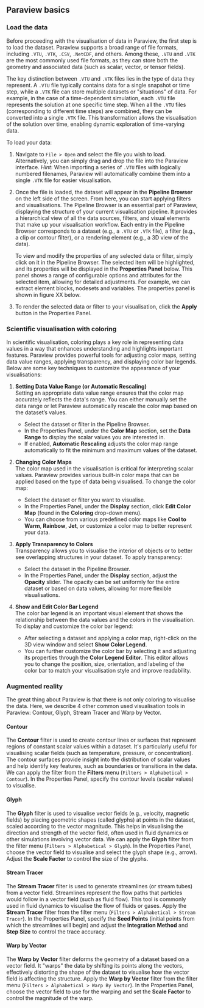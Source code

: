 ## Paraview basics

### Load the data
Before proceeding with the visualisation of data in Paraview, the first step is to load the dataset. Paraview supports a broad range of file formats, including `.VTU`, `.VTK`, `.CSV`, `.NetCDF`, and others. Among these, `.VTU` and `.VTK` are the most commonly used file formats, as they can store both the geometry and associated data (such as scalar, vector, or tensor fields).

The key distinction between `.VTU` and `.VTK` files lies in the type of data they represent. A `.VTU` file typically contains data for a single snapshot or time step, while a `.VTK` file can store multiple datasets or "situations" of data. For example, in the case of a time-dependent simulation, each `.VTU` file represents the solution at one specific time step. When all the `.VTU` files (corresponding to different time steps) are combined, they can be converted into a single `.VTK` file. This transformation allows the visualisation of the solution over time, enabling dynamic exploration of time-varying data.

To load your data:

1. Navigate to `File > Open` and select the file you wish to load. Alternatively, you can simply drag and drop the file into the Paraview interface. _Hint_: When importing a series of `.VTU` files with logically numbered filenames, Paraview will automatically combine them into a single `.VTK` file for easier visualisation.
2. Once the file is loaded, the dataset will appear in the **Pipeline Browser** on the left side of the screen. From here, you can start applying filters and visualisations. The Pipeline Browser is an essential part of Paraview, displaying the structure of your current visualisation pipeline. It provides a hierarchical view of all the data sources, filters, and visual elements that make up your visualisation workflow. Each entry in the Pipeline Browser corresponds to a dataset (e.g., a `.VTU` or `.VTK` file), a filter (e.g., a clip or contour filter), or a rendering element (e.g., a 3D view of the data).
   
   To view and modify the properties of any selected data or filter, simply click on it in the Pipeline Browser. The selected item will be highlighted, and its properties will be displayed in the **Properties Panel** below. This panel shows a range of configurable options and attributes for the selected item, allowing for detailed adjustments. For example, we can extract element blocks, nodesets and variables. The properties panel is shown in figure XX below.

4. To render the selected data or filter to your visualisation, click the **Apply** button in the Properties Panel.

### Scientific visualisation with coloring

In scientific visualisation, coloring plays a key role in representing data values in a way that enhances understanding and highlights important features. Paraview provides powerful tools for adjusting color maps, setting data value ranges, applying transparency, and displaying color bar legends. Below are some key techniques to customize the appearance of your visualisations:

1. **Setting Data Value Range (or Automatic Rescaling)**  
   Setting an appropriate data value range ensures that the color map accurately reflects the data's range. You can either manually set the data range or let Paraview automatically rescale the color map based on the dataset’s values.  
   - Select the dataset or filter in the Pipeline Browser.
   - In the Properties Panel, under the **Color Map** section, set the **Data Range** to display the scalar values you are interested in.
   - If enabled, **Automatic Rescaling** adjusts the color map range automatically to fit the minimum and maximum values of the dataset.

2. **Changing Color Maps**  
   The color map used in the visualisation is critical for interpreting scalar values. Paraview provides various built-in color maps that can be applied based on the type of data being visualised. To change the color map:
   - Select the dataset or filter you want to visualise.
   - In the Properties Panel, under the **Display** section, click **Edit Color Map** (found in the **Coloring** drop-down menu).
   - You can choose from various predefined color maps like **Cool to Warm**, **Rainbow**, **Jet**, or customize a color map to better represent your data.

3. **Apply Transparency to Colors**  
   Transparency allows you to visualise the interior of objects or to better see overlapping structures in your dataset. To apply transparency:
   - Select the dataset in the Pipeline Browser.
   - In the Properties Panel, under the **Display** section, adjust the **Opacity** slider. The opacity can be set uniformly for the entire dataset or based on data values, allowing for more flexible visualisations.

4. **Show and Edit Color Bar Legend**  
   The color bar legend is an important visual element that shows the relationship between the data values and the colors in the visualisation. To display and customize the color bar legend:
   - After selecting a dataset and applying a color map, right-click on the 3D view window and select **Show Color Legend**.
   - You can further customize the color bar by selecting it and adjusting its properties through the **Color Legend Editor**. This editor allows you to change the position, size, orientation, and labeling of the color bar to match your visualisation style and improve readability.
   
### Augmented reality

The great thing about Paraview is that there is not only coloring to visualise the data. Here, we describe 4 other common used visualisation tools in Paraview: Contour, Glyph, Stream Tracer and Warp by Vector.

#### Contour
  
The **Contour** filter is used to create contour lines or surfaces that represent regions of constant scalar values within a dataset. It's particularly useful for visualising scalar fields (such as temperature, pressure, or concentration). The contour surfaces provide insight into the distribution of scalar values and help identify key features, such as boundaries or transitions in the data. We can apply the filter from the **Filters** menu (`Filters > Alphabetical > Contour`). In the Properties Panel, specify the contour levels (scalar values) to visualise.

#### Glyph

The **Glyph** filter is used to visualise vector fields (e.g., velocity, magnetic fields) by placing geometric shapes (called glyphs) at points in the dataset, scaled according to the vector magnitude. This helps in visualising the direction and strength of the vector field, often used in fluid dynamics or other simulations involving vector data. We can apply the **Glyph** filter from the filter menu (`Filters > Alphabetical > Glyph`). In the Properties Panel, choose the vector field to visualise and select the glyph shape (e.g., arrow). Adjust the **Scale Factor** to control the size of the glyphs.

#### Stream Tracer
 
The **Stream Tracer** filter is used to generate streamlines (or stream tubes) from a vector field. Streamlines represent the flow paths that particles would follow in a vector field (such as fluid flow). This tool is commonly used in fluid dynamics to visualise the flow of fluids or gases. Apply the **Stream Tracer** filter from the filter menu (`Filters > Alphabetical > Stream Tracer`). In the Properties Panel, specify the **Seed Points** (initial points from which the streamlines will begin) and adjust the **Integration Method** and **Step Size** to control the trace accuracy.

#### Warp by Vector
 
The **Warp by Vector** filter deforms the geometry of a dataset based on a vector field. It "warps" the data by shifting its points along the vectors, effectively distorting the shape of the dataset to visualise how the vector field is affecting the structure. Apply the **Warp by Vector** filter from the filter menu (`Filters > Alphabetical > Warp By Vector`). In the Properties Panel, choose the vector field to use for the warping and set the **Scale Factor** to control the magnitude of the warp.